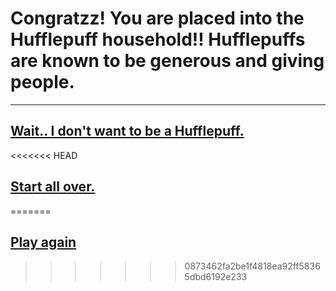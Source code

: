 # Congratzz! You are placed into the Hufflepuff household!! Hufflepuffs are known to be generous and giving people.
---
## [Wait.. I don't want to be a Hufflepuff.](house.md)
<<<<<<< HEAD
## [Start all over.](README.md)
=======
## [Play again](README.md)
>>>>>>> 0873462fa2be1f4818ea92ff58365dbd6192e233
